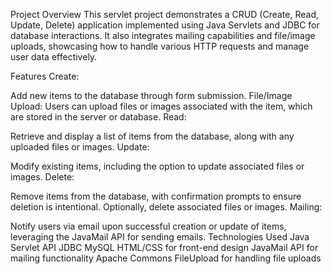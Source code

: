 Project Overview
This servlet project demonstrates a CRUD (Create, Read, Update, Delete) application implemented using Java Servlets and JDBC for database interactions. It also integrates mailing capabilities and file/image uploads, showcasing how to handle various HTTP requests and manage user data effectively.

Features
Create:

Add new items to the database through form submission.
File/Image Upload: Users can upload files or images associated with the item, which are stored in the server or database.
Read:

Retrieve and display a list of items from the database, along with any uploaded files or images.
Update:

Modify existing items, including the option to update associated files or images.
Delete:

Remove items from the database, with confirmation prompts to ensure deletion is intentional.
Optionally, delete associated files or images.
Mailing:

Notify users via email upon successful creation or update of items, leveraging the JavaMail API for sending emails.
Technologies Used
Java
Servlet API
JDBC
MySQL
HTML/CSS for front-end design
JavaMail API for mailing functionality
Apache Commons FileUpload for handling file uploads
